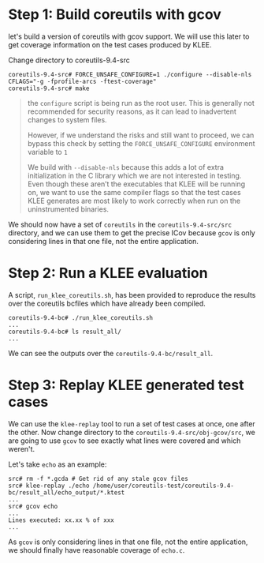# Step 1: Build coreutils with gcov

let's build a version of coreutils with gcov support. We will use this later to get coverage information on the test cases produced by KLEE.


Change directory to coreutils-9.4-src

```shell
coreutils-9.4-src# FORCE_UNSAFE_CONFIGURE=1 ./configure --disable-nls CFLAGS="-g -fprofile-arcs -ftest-coverage"
coreutils-9.4-src# make
```

> the `configure` script is being run as the root user. This is generally not recommended for security reasons, as it can lead to inadvertent changes to system files.
>
> However, if we understand the risks and still want to proceed, we can bypass this check by setting the `FORCE_UNSAFE_CONFIGURE` environment variable to `1`
>
> We build with `--disable-nls` because this adds a lot of extra initialization in the C library which we are not interested in testing. Even though these aren’t the executables that KLEE will be running on, we want to use the same compiler flags so that the test cases KLEE generates are most likely to work correctly when run on the uninstrumented binaries.

We should now have a set of `coreutils` in the `coreutils-9.4-src/src` directory, and we can use them to get the precise ICov because `gcov` is only considering lines in that one file, not the entire application.

# Step 2: Run a KLEE evaluation

A script, `run_klee_coreutils.sh`, has been provided to reproduce the results over the coreutils bcfiles which have already been compiled.

```shell
coreutils-9.4-bc# ./run_klee_coreutils.sh
...
coreutils-9.4-bc# ls result_all/
...
```

We can see the outputs over the `coreutils-9.4-bc/result_all`.

# Step 3: Replay KLEE generated test cases

We can use the `klee-replay` tool to run a set of test cases at once, one after the other. Now change directory to the `coreutils-9.4-src/obj-gcov/src`, we are going to use `gcov` to see exactly what lines were covered and which weren't.

Let's take `echo` as an example:

```shell
src# rm -f *.gcda # Get rid of any stale gcov files
src# klee-replay ./echo /home/user/coreutils-test/coreutils-9.4-bc/result_all/echo_output/*.ktest
...
src# gcov echo
...
Lines executed: xx.xx % of xxx
...
```

As `gcov` is only considering lines in that one file, not the entire application, we should finally have reasonable coverage of `echo.c`.
